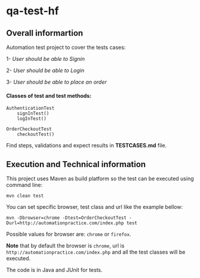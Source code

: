 # qa-test-hf

## Overall informartion

Automation test project to cover the tests cases:

1- *User should be able to Signin*

2- *User should be able to Login*

3- *User should be able to place an order*

#### Classes of test and test methods:

    AuthenticationTest
        signInTest()
        logInTest()

    OrderCheckoutTest
        checkoutTest()


Find steps, validations and expect results in **TESTCASES.md** file.

## Execution and Technical information

This project uses Maven as build platform so the test can be executed using command line:

    mvn clean test

You can set specific browser, test class and url like the example bellow:

    mvn -Dbrowser=chrome -Dtest=OrderCheckoutTest -Durl=http://automationpractice.com/index.php test


Possible values for browser are: `chrome` or `firefox`.

**Note** that by default the browser is `chrome`, url is `http://automationpractice.com/index.php` and all the test classes will be executed.

The code is in Java and JUnit for tests.
